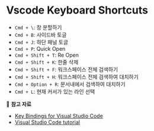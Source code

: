 # Vscode Keyboard Shortcuts

* `Cmd + \`: 창 분할하기
* `Cmd + B`: 사이드바 토글
* `Cmd + J`: 하단 패널 토글
* `Cmd + P`: Quick Open
* `Cmd + Shift + T`: Re Open
* `Cmd + Shift + K`: 한줄 삭제
* `Cmd + Shift + F`: 워크스페이스 전체 검색하기
* `Cmd + Shift + H`: 워크스페이스 전체 검색하여 대치하기
* `Cmd + Option + R`: 문서내에서 검색하여 대치하기
* `Cmd + L`: 현재 커서가 있는 라인 선택



📖 **참고 자료**

* [Key Bindings for Visual Studio Code](https://code.visualstudio.com/docs/getstarted/keybindings)
* [Visual Studio Code tutorial](https://demun.github.io/vscode-tutorial/shortcuts/)

